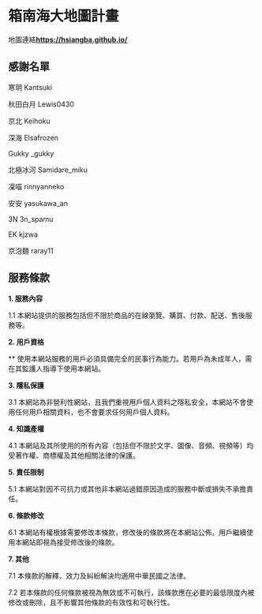 # 箱南海大地圖計畫
地圖連結**https://hsiangba.github.io/**
## 感謝名單
寒玥        Kantsuki

秋田白月    Lewis0430

京北        Keihoku

深海        Elsafrozen

Gukky       _gukky

北極冰河     Samidare_miku

凜喵         rinnyanneko

安安         yasukawa_an

3N           3n_spamu

EK           kjzwa

京泡麵        raray11

## 服務條款

**1. 服務內容**

1.1 本網站提供的服務包括但不限於商品的在線瀏覽、購買、付款、配送、售後服務等。

**2. 用戶資格**

** 使用本網站服務的用戶必須具備完全的民事行為能力。若用戶為未成年人，需在其監護人指導下使用本網站。

**3. 隱私保護**

3.1 本網站為非營利性網站，且我們重視用戶個人資料之隱私安全，本網站不會使用任何用戶相關資料，也不會要求任何用戶個人資料。

**4. 知識產權**

4.1 本網站及其所使用的所有內容（包括但不限於文字、圖像、音頻、視頻等）均受著作權、商標權及其他相關法律的保護。

**5. 責任限制**

5.1 本網站對因不可抗力或其他非本網站過錯原因造成的服務中斷或損失不承擔責任。

**6. 條款修改**

6.1 本網站有權根據需要修改本條款，修改後的條款將在本網站公佈。用戶繼續使用本網站即視為接受修改後的條款。

**7. 其他**

7.1 本條款的解釋、效力及糾紛解決均適用中華民國之法律。

7.2 若本條款的任何條款被視為無效或不可執行，該條款應在必要的最低限度內被修改或刪除，且不影響其他條款的有效性和可執行性。
